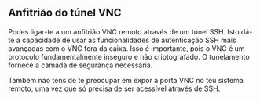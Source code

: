 ## Anfitrião do túnel VNC

Podes ligar-te a um anfitrião VNC remoto através de um túnel SSH. Isto dá-te a capacidade de usar as funcionalidades de autenticação SSH mais avançadas com o VNC fora da caixa. Isso é importante, pois o VNC é um protocolo fundamentalmente inseguro e não criptografado. O tunelamento fornece a camada de segurança necessária.

Também não tens de te preocupar em expor a porta VNC no teu sistema remoto, uma vez que só precisa de ser acessível através de SSH.
